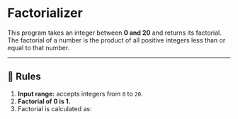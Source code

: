 # Factorializer  

This program takes an integer between **0 and 20** and returns its factorial.  
The factorial of a number is the product of all positive integers less than or equal to that number.  

---

## 📖 Rules  

1. **Input range:** accepts integers from `0` to `20`.  
2. **Factorial of 0 is 1.**  
3. Factorial is calculated as:  
